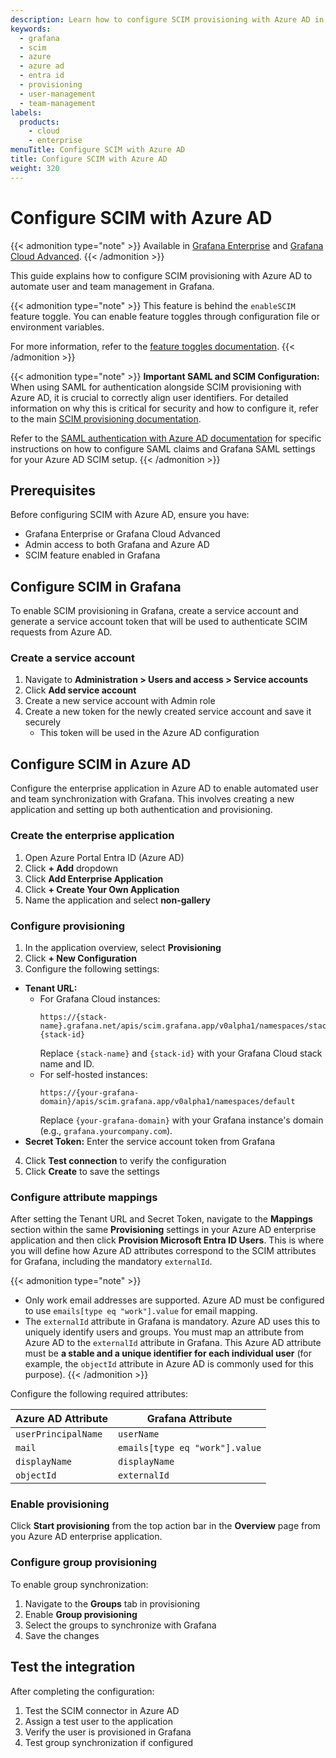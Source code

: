 ```yaml
---
description: Learn how to configure SCIM provisioning with Azure AD in Grafana Enterprise. This guide provides step-by-step instructions for setting up automated user and team management, including enterprise application configuration, service account creation, attribute mapping, and provisioning settings to ensure seamless integration between Azure AD and Grafana.
keywords:
  - grafana
  - scim
  - azure
  - azure ad
  - entra id
  - provisioning
  - user-management
  - team-management
labels:
  products:
    - cloud
    - enterprise
menuTitle: Configure SCIM with Azure AD
title: Configure SCIM with Azure AD
weight: 320
---
```


# Configure SCIM with Azure AD

{{< admonition type="note" >}}
Available in [Grafana Enterprise](../../../introduction/grafana-enterprise/) and [Grafana Cloud Advanced](/docs/grafana-cloud/).
{{< /admonition >}}

This guide explains how to configure SCIM provisioning with Azure AD to automate user and team management in Grafana.

{{< admonition type="note" >}}
This feature is behind the `enableSCIM` feature toggle.
You can enable feature toggles through configuration file or environment variables.

For more information, refer to the [feature toggles documentation](/docs/grafana/<GRAFANA_VERSION>/setup-grafana/configure-grafana/#feature_toggles).
{{< /admonition >}}

{{< admonition type="note" >}}
**Important SAML and SCIM Configuration:**
When using SAML for authentication alongside SCIM provisioning with Azure AD, it is crucial to correctly align user identifiers.
For detailed information on why this is critical for security and how to configure it, refer to the main [SCIM provisioning documentation](../).

Refer to the [SAML authentication with Azure AD documentation](../../configure-authentication/saml/configure-saml-with-azuread/) for specific instructions on how to configure SAML claims and Grafana SAML settings for your Azure AD SCIM setup.
{{< /admonition >}}

## Prerequisites

Before configuring SCIM with Azure AD, ensure you have:

- Grafana Enterprise or Grafana Cloud Advanced
- Admin access to both Grafana and Azure AD
- SCIM feature enabled in Grafana

## Configure SCIM in Grafana

To enable SCIM provisioning in Grafana, create a service account and generate a service account token that will be used to authenticate SCIM requests from Azure AD.

### Create a service account

1. Navigate to **Administration > Users and access > Service accounts**
2. Click **Add service account**
3. Create a new service account with Admin role
4. Create a new token for the newly created service account and save it securely
   - This token will be used in the Azure AD configuration

## Configure SCIM in Azure AD

Configure the enterprise application in Azure AD to enable automated user and team synchronization with Grafana. This involves creating a new application and setting up both authentication and provisioning.

### Create the enterprise application

1. Open Azure Portal Entra ID (Azure AD)
2. Click **+ Add** dropdown
3. Click **Add Enterprise Application**
4. Click **+ Create Your Own Application**
5. Name the application and select **non-gallery**

### Configure provisioning

1. In the application overview, select **Provisioning**
2. Click **+ New Configuration**
3. Configure the following settings:

- **Tenant URL:**
  - For Grafana Cloud instances:
    ```
    https://{stack-name}.grafana.net/apis/scim.grafana.app/v0alpha1/namespaces/stacks-{stack-id}
    ```
    Replace `{stack-name}` and `{stack-id}` with your Grafana Cloud stack name and ID.
  - For self-hosted instances:
    ```
    https://{your-grafana-domain}/apis/scim.grafana.app/v0alpha1/namespaces/default
    ```
    Replace `{your-grafana-domain}` with your Grafana instance's domain (e.g., `grafana.yourcompany.com`).
- **Secret Token:** Enter the service account token from Grafana

4. Click **Test connection** to verify the configuration
5. Click **Create** to save the settings

### Configure attribute mappings

After setting the Tenant URL and Secret Token, navigate to the **Mappings** section within the same **Provisioning** settings in your Azure AD enterprise application and then click **Provision Microsoft Entra ID Users**. This is where you will define how Azure AD attributes correspond to the SCIM attributes for Grafana, including the mandatory `externalId`.

{{< admonition type="note" >}}

- Only work email addresses are supported. Azure AD must be configured to use `emails[type eq "work"].value` for email mapping.
- The `externalId` attribute in Grafana is mandatory. Azure AD uses this to uniquely identify users and groups. You must map an attribute from Azure AD to the `externalId` attribute in Grafana. This Azure AD attribute must be **a stable and a unique identifier for each individual user** (for example, the `objectId` attribute in Azure AD is commonly used for this purpose).
  {{< /admonition >}}

Configure the following required attributes:

| Azure AD Attribute  | Grafana Attribute              |
| ------------------- | ------------------------------ |
| `userPrincipalName` | `userName`                     |
| `mail`              | `emails[type eq "work"].value` |
| `displayName`       | `displayName`                  |
| `objectId`          | `externalId`                   |

### Enable provisioning

Click **Start provisioning** from the top action bar in the **Overview** page from you Azure AD enterprise application.

### Configure group provisioning

To enable group synchronization:

1. Navigate to the **Groups** tab in provisioning
2. Enable **Group provisioning**
3. Select the groups to synchronize with Grafana
4. Save the changes

## Test the integration

After completing the configuration:

1. Test the SCIM connector in Azure AD
2. Assign a test user to the application
3. Verify the user is provisioned in Grafana
4. Test group synchronization if configured
